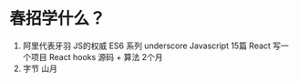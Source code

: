 # 春招学什么？

  1. 阿里代表牙羽
       JS的权威  ES6 系列 underscore Javascript 15篇
       React 写一个项目  React hooks
       源码 + 算法
       2个月
  2. 字节  山月 